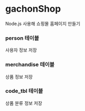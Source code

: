# gachonShop
Node.js 사용해 쇼핑몰 홈페이지 만들기

### person 테이블
 사용자 정보 저장

### merchandise 테이블
 상품 정보 저장

### code_tbl 테이블
 상품 분류 정보 저장



